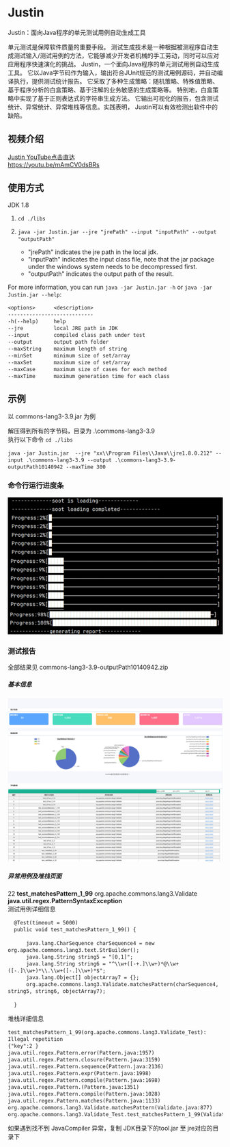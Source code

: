 # Justin
Justin：面向Java程序的单元测试用例自动生成工具

单元测试是保障软件质量的重要手段。
测试生成技术是一种根据被测程序自动生成测试输入/测试用例的方法，它能够减少开发者机械的手工劳动，同时可以应对应用程序快速演化的挑战。
Justin，一个面向Java程序的单元测试用例自动生成工具。
它以Java字节码作为输入，输出符合JUnit规范的测试用例源码，并自动编译执行，提供测试统计报告。
它采取了多种生成策略：随机策略、特殊值策略、基于程序分析的白盒策略、基于注解的业务敏感的生成策略等。
特别地，白盒策略中实现了基于正则表达式的字符串生成方法。
它输出可视化的报告，包含测试统计、异常统计、异常堆栈等信息。实践表明， Justin可以有效检测出软件中的缺陷。

##  视频介绍
[Justin YouTube点击直达](https://youtu.be/mAmCV0dsBRs)  
https://youtu.be/mAmCV0dsBRs


## 使用方式  
JDK 1.8 

1. `cd ./libs`

2. `java -jar Justin.jar --jre "jrePath" --input "inputPath" --output "outputPath"`
   - "jrePath" indicates the jre path in the local jdk.
   - "inputPath" indicates the input class file, note that the jar package under the windows system needs to be decompressed first.
   - "outputPath" indicates the output path of the result.

For more information, you can run `java -jar Justin.jar -h` or `java -jar Justin.jar --help`:

```
<options>      <description>
----------------------------
-h(--help)     help
--jre          local JRE path in JDK
--input        compiled class path under test
--output       output path folder
--maxString    maximum length of string
--minSet       minimum size of set/array
--maxSet       maximum size of set/array
--maxCase      maximum size of cases for each method
--maxTime      maximum generation time for each class
```
## 示例   
以 commons-lang3-3.9.jar 为例

解压得到所有的字节码，目录为 .\commons-lang3-3.9    
执行以下命令
`cd ./libs`
```
java -jar Justin.jar  --jre "xx\\Program Files\\Java\\jre1.8.0.212" --input .\commons-lang3-3.9 --output .\commons-lang3-3.9-outputPath10140942 --maxTime 300

```

###  命令行运行进度条

![Progress](https://github.com/cuixiaoyiyi/Justin/blob/main/Progress.png) 


###  测试报告
全部结果见 commons-lang3-3.9-outputPath10140942.zip  


#####  基本信息 

![Justin-report-commons-lang3-3.9](https://github.com/cuixiaoyiyi/Justin/blob/main/Justin-report-commons-lang3-3.9.jpeg)


#####  异常用例及堆栈页面 
22	**test_matchesPattern_1_99**	org.apache.commons.lang3.Validate	**java.util.regex.PatternSyntaxException**   
测试用例详细信息
```                    
  @Test(timeout = 5000)
  public void test_matchesPattern_1_99() {

      java.lang.CharSequence charSequence4 = new org.apache.commons.lang3.text.StrBuilder();
      java.lang.String string5 = "[0,1]";
      java.lang.String string6 = "^\\w+([-+.]\\w+)*@\\w+([-.]\\w+)*\\.\\w+([-.]\\w+)*$";
      java.lang.Object[] objectArray7 = {};
      org.apache.commons.lang3.Validate.matchesPattern(charSequence4, string5, string6, objectArray7);

  }
```

                
堆栈详细信息
 ```               
test_matchesPattern_1_99(org.apache.commons.lang3.Validate_Test): Illegal repetition
{"key":2 }
java.util.regex.Pattern.error(Pattern.java:1957)
java.util.regex.Pattern.closure(Pattern.java:3159)
java.util.regex.Pattern.sequence(Pattern.java:2136)
java.util.regex.Pattern.expr(Pattern.java:1998)
java.util.regex.Pattern.compile(Pattern.java:1698)
java.util.regex.Pattern.(Pattern.java:1351)
java.util.regex.Pattern.compile(Pattern.java:1028)
java.util.regex.Pattern.matches(Pattern.java:1133)
org.apache.commons.lang3.Validate.matchesPattern(Validate.java:877)
org.apache.commons.lang3.Validate_Test.test_matchesPattern_1_99(Validate_Test.java:1128)
```

如果遇到找不到 JavaCompiler 异常，复制 JDK目录下的tool.jar 至 jre对应的目录下

